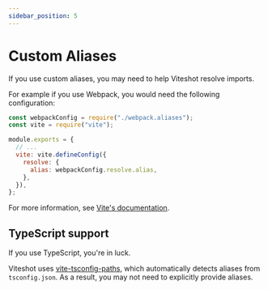 ```yaml
---
sidebar_position: 5
---
```


# Custom Aliases

If you use custom aliases, you may need to help Viteshot resolve imports.

For example if you use Webpack, you would need the following configuration:

```js title="/viteshot.config.js"
const webpackConfig = require("./webpack.aliases");
const vite = require("vite");

module.exports = {
  // ...
  vite: vite.defineConfig({
    resolve: {
      alias: webpackConfig.resolve.alias,
    },
  }),
};
```

For more information, see [Vite's documentation](https://vitejs.dev/config/#resolve-alias).

## TypeScript support

If you use TypeScript, you're in luck.

Viteshot uses [vite-tsconfig-paths](https://github.com/aleclarson/vite-tsconfig-paths), which automatically detects aliases from `tsconfig.json`. As a result, you may not need to explicitly provide aliases.
